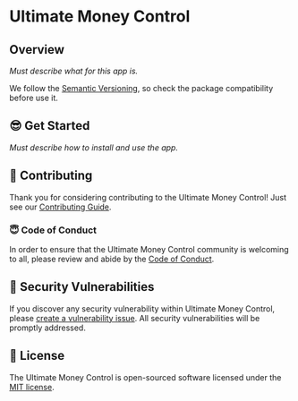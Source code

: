 # Ultimate Money Control

## Overview

_Must describe what for this app is._

We follow the [Semantic Versioning](https://semver.org), so check the package compatibility before use it.

## :sunglasses: Get Started

_Must describe how to install and use the app._

## :construction_worker: Contributing

Thank you for considering contributing to the Ultimate Money Control! Just see our [Contributing Guide](.github/CONTRIBUTING.md).

### :innocent: Code of Conduct

In order to ensure that the Ultimate Money Control community is welcoming to all, please review and abide by the [Code of Conduct](.github/CODE_OF_CONDUCT.md).

## :rotating_light: Security Vulnerabilities

If you discover any security vulnerability within Ultimate Money Control, please [create a vulnerability issue](https://github.com/danilolutz/UltimateMoneyControl/issues/new?labels=security%20vulnerabilities). All security vulnerabilities will be promptly addressed.

## :scroll: License

The Ultimate Money Control is open-sourced software licensed under the [MIT license](https://opensource.org/licenses/MIT).